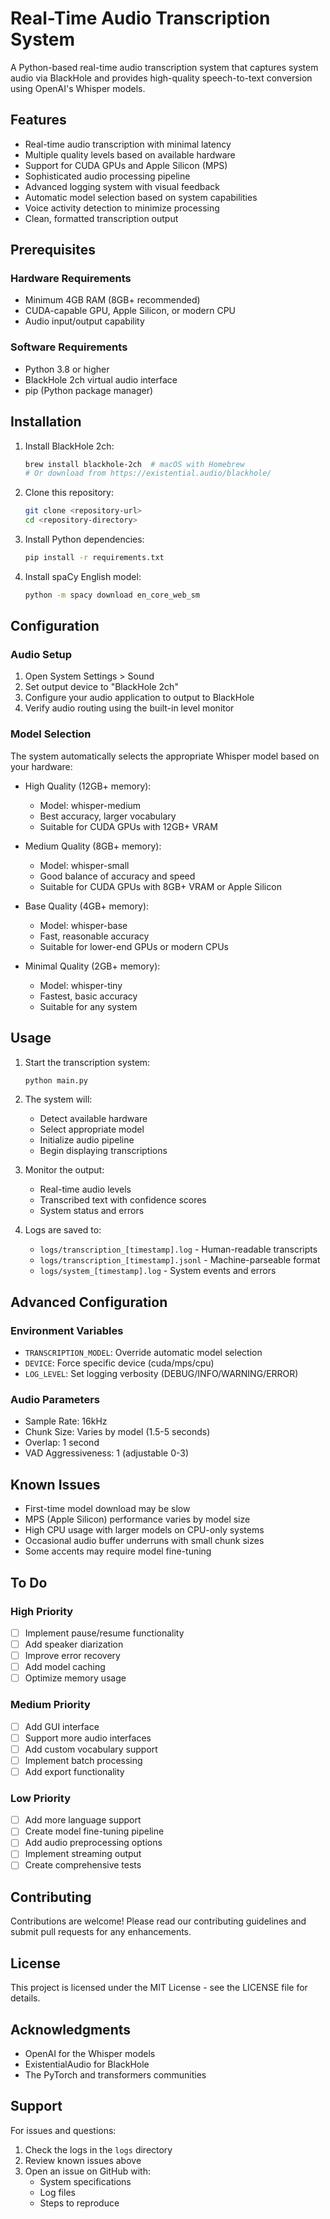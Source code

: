 # Real-Time Audio Transcription System

A Python-based real-time audio transcription system that captures system audio via BlackHole and provides high-quality speech-to-text conversion using OpenAI's Whisper models.

## Features

- Real-time audio transcription with minimal latency
- Multiple quality levels based on available hardware
- Support for CUDA GPUs and Apple Silicon (MPS)
- Sophisticated audio processing pipeline
- Advanced logging system with visual feedback
- Automatic model selection based on system capabilities
- Voice activity detection to minimize processing
- Clean, formatted transcription output

## Prerequisites

### Hardware Requirements
- Minimum 4GB RAM (8GB+ recommended)
- CUDA-capable GPU, Apple Silicon, or modern CPU
- Audio input/output capability

### Software Requirements
- Python 3.8 or higher
- BlackHole 2ch virtual audio interface
- pip (Python package manager)

## Installation

1. Install BlackHole 2ch:
   ```bash
   brew install blackhole-2ch  # macOS with Homebrew
   # Or download from https://existential.audio/blackhole/
   ```

2. Clone this repository:
   ```bash
   git clone <repository-url>
   cd <repository-directory>
   ```

3. Install Python dependencies:
   ```bash
   pip install -r requirements.txt
   ```

4. Install spaCy English model:
   ```bash
   python -m spacy download en_core_web_sm
   ```

## Configuration

### Audio Setup
1. Open System Settings > Sound
2. Set output device to "BlackHole 2ch"
3. Configure your audio application to output to BlackHole
4. Verify audio routing using the built-in level monitor

### Model Selection
The system automatically selects the appropriate Whisper model based on your hardware:

- High Quality (12GB+ memory):
  - Model: whisper-medium
  - Best accuracy, larger vocabulary
  - Suitable for CUDA GPUs with 12GB+ VRAM

- Medium Quality (8GB+ memory):
  - Model: whisper-small
  - Good balance of accuracy and speed
  - Suitable for CUDA GPUs with 8GB+ VRAM or Apple Silicon

- Base Quality (4GB+ memory):
  - Model: whisper-base
  - Fast, reasonable accuracy
  - Suitable for lower-end GPUs or modern CPUs

- Minimal Quality (2GB+ memory):
  - Model: whisper-tiny
  - Fastest, basic accuracy
  - Suitable for any system

## Usage

1. Start the transcription system:
   ```bash
   python main.py
   ```

2. The system will:
   - Detect available hardware
   - Select appropriate model
   - Initialize audio pipeline
   - Begin displaying transcriptions

3. Monitor the output:
   - Real-time audio levels
   - Transcribed text with confidence scores
   - System status and errors

4. Logs are saved to:
   - `logs/transcription_[timestamp].log` - Human-readable transcripts
   - `logs/transcription_[timestamp].jsonl` - Machine-parseable format
   - `logs/system_[timestamp].log` - System events and errors

## Advanced Configuration

### Environment Variables
- `TRANSCRIPTION_MODEL`: Override automatic model selection
- `DEVICE`: Force specific device (cuda/mps/cpu)
- `LOG_LEVEL`: Set logging verbosity (DEBUG/INFO/WARNING/ERROR)

### Audio Parameters
- Sample Rate: 16kHz
- Chunk Size: Varies by model (1.5-5 seconds)
- Overlap: 1 second
- VAD Aggressiveness: 1 (adjustable 0-3)

## Known Issues

- First-time model download may be slow
- MPS (Apple Silicon) performance varies by model size
- High CPU usage with larger models on CPU-only systems
- Occasional audio buffer underruns with small chunk sizes
- Some accents may require model fine-tuning

## To Do

### High Priority
- [ ] Implement pause/resume functionality
- [ ] Add speaker diarization
- [ ] Improve error recovery
- [ ] Add model caching
- [ ] Optimize memory usage

### Medium Priority
- [ ] Add GUI interface
- [ ] Support more audio interfaces
- [ ] Add custom vocabulary support
- [ ] Implement batch processing
- [ ] Add export functionality

### Low Priority
- [ ] Add more language support
- [ ] Create model fine-tuning pipeline
- [ ] Add audio preprocessing options
- [ ] Implement streaming output
- [ ] Create comprehensive tests

## Contributing

Contributions are welcome! Please read our contributing guidelines and submit pull requests for any enhancements.

## License

This project is licensed under the MIT License - see the LICENSE file for details.

## Acknowledgments

- OpenAI for the Whisper models
- ExistentialAudio for BlackHole
- The PyTorch and transformers communities

## Support

For issues and questions:
1. Check the logs in the `logs` directory
2. Review known issues above
3. Open an issue on GitHub with:
   - System specifications
   - Log files
   - Steps to reproduce 